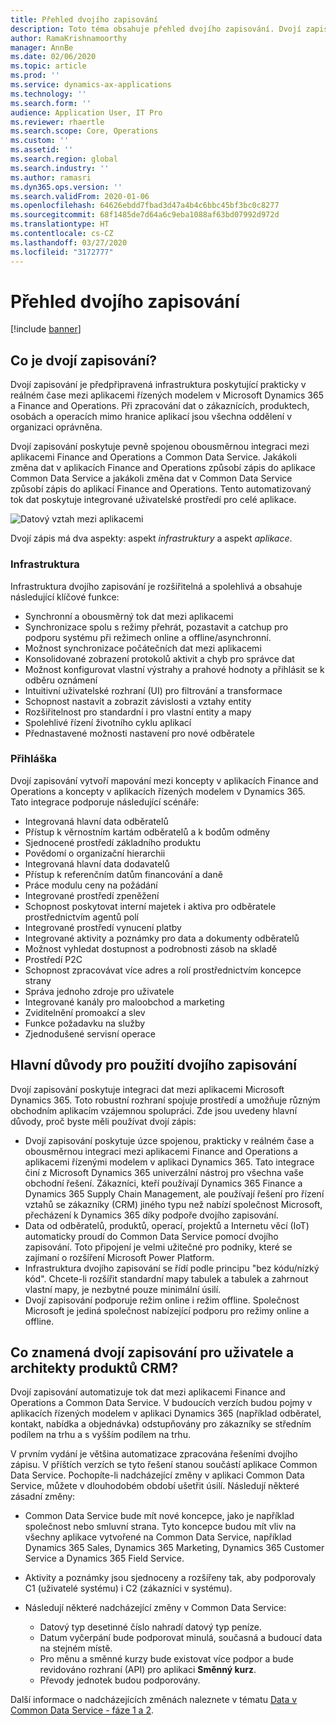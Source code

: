 ```yaml
---
title: Přehled dvojího zapisování
description: Toto téma obsahuje přehled dvojího zapisování. Dvojí zapisování je infrastruktura poskytující prakticky v reálném čase mezi aplikacemi řízených modelem Microsoft Dynamics 365 a Finance and Operations.
author: RamaKrishnamoorthy
manager: AnnBe
ms.date: 02/06/2020
ms.topic: article
ms.prod: ''
ms.service: dynamics-ax-applications
ms.technology: ''
ms.search.form: ''
audience: Application User, IT Pro
ms.reviewer: rhaertle
ms.search.scope: Core, Operations
ms.custom: ''
ms.assetid: ''
ms.search.region: global
ms.search.industry: ''
ms.author: ramasri
ms.dyn365.ops.version: ''
ms.search.validFrom: 2020-01-06
ms.openlocfilehash: 64626ebdd7fbad3d47a4b4c6bbc45bf3bc0c8277
ms.sourcegitcommit: 68f1485de7d64a6c9eba1088af63bd07992d972d
ms.translationtype: HT
ms.contentlocale: cs-CZ
ms.lasthandoff: 03/27/2020
ms.locfileid: "3172777"
---
```

# <a name="dual-write-overview"></a>Přehled dvojího zapisování

[!include [banner](../../includes/banner.md)]



## <a name="what-is-dual-write"></a>Co je dvojí zapisování?

Dvojí zapisování je předpřipravená infrastruktura poskytující prakticky v reálném čase mezi aplikacemi řízených modelem v Microsoft Dynamics 365 a Finance and Operations. Při zpracování dat o zákaznících, produktech, osobách a operacích mimo hranice aplikací jsou všechna oddělení v organizaci oprávněna.

Dvojí zapisování poskytuje pevně spojenou obousměrnou integraci mezi aplikacemi Finance and Operations a Common Data Service. Jakákoli změna dat v aplikacích Finance and Operations způsobí zápis do aplikace Common Data Service a jakákoli změna dat v Common Data Service způsobí zápis do aplikací Finance and Operations. Tento automatizovaný tok dat poskytuje integrované uživatelské prostředí pro celé aplikace.

![Datový vztah mezi aplikacemi](media/dual-write-overview.jpg)

Dvojí zápis má dva aspekty: aspekt *infrastruktury* a aspekt *aplikace*.

### <a name="infrastructure"></a>Infrastruktura

Infrastruktura dvojího zapisování je rozšiřitelná a spolehlivá a obsahuje následující klíčové funkce:

+ Synchronní a obousměrný tok dat mezi aplikacemi
+ Synchronizace spolu s režimy přehrát, pozastavit a catchup pro podporu systému při režimech online a offline/asynchronní.
+ Možnost synchronizace počátečních dat mezi aplikacemi
+ Konsolidované zobrazení protokolů aktivit a chyb pro správce dat
+ Možnost konfigurovat vlastní výstrahy a prahové hodnoty a přihlásit se k odběru oznámení
+ Intuitivní uživatelské rozhraní (UI) pro filtrování a transformace
+ Schopnost nastavit a zobrazit závislosti a vztahy entity
+ Rozšiřitelnost pro standardní i pro vlastní entity a mapy
+ Spolehlivé řízení životního cyklu aplikací
+ Přednastavené možnosti nastavení pro nové odběratele

### <a name="application"></a>Přihláška

Dvojí zapisování vytvoří mapování mezi koncepty v aplikacích Finance and Operations a koncepty v aplikacích řízených modelem v Dynamics 365. Tato integrace podporuje následující scénáře:

+ Integrovaná hlavní data odběratelů
+ Přístup k věrnostním kartám odběratelů a k bodům odměny
+ Sjednocené prostředí základního produktu
+ Povědomí o organizační hierarchii
+ Integrovaná hlavní data dodavatelů
+ Přístup k referenčním datům financování a daně
+ Práce modulu ceny na požádání
+ Integrované prostředí zpeněžení
+ Schopnost poskytovat interní majetek i aktiva pro odběratele prostřednictvím agentů polí
+ Integrované prostředí vynucení platby
+ Integrované aktivity a poznámky pro data a dokumenty odběratelů
+ Možnost vyhledat dostupnost a podrobnosti zásob na skladě
+ Prostředí P2C
+ Schopnost zpracovávat více adres a rolí prostřednictvím koncepce strany
+ Správa jednoho zdroje pro uživatele
+ Integrované kanály pro maloobchod a marketing
+ Zviditelnění promoakcí a slev
+ Funkce požadavku na služby
+ Zjednodušené servisní operace

## <a name="top-reasons-to-use-dual-write"></a>Hlavní důvody pro použití dvojího zapisování

Dvojí zapisování poskytuje integraci dat mezi aplikacemi Microsoft Dynamics 365. Toto robustní rozhraní spojuje prostředí a umožňuje různým obchodním aplikacím vzájemnou spolupráci. Zde jsou uvedeny hlavní důvody, proč byste měli používat dvojí zápis:

+ Dvojí zapisování poskytuje úzce spojenou, prakticky v reálném čase a obousměrnou integraci mezi aplikacemi Finance and Operations a aplikacemi řízenými modelem v aplikaci Dynamics 365. Tato integrace činí z Microsoft Dynamics 365 univerzální nástroj pro všechna vaše obchodní řešení. Zákazníci, kteří používají Dynamics 365 Finance a Dynamics 365 Supply Chain Management, ale používají řešení pro řízení vztahů se zákazníky (CRM) jiného typu než nabízí společnost Microsoft, přecházení k Dynamics 365 díky podpoře dvojího zapisování.
+ Data od odběratelů, produktů, operací, projektů a Internetu věcí (IoT) automaticky proudí do Common Data Service pomocí dvojího zapisování. Toto připojení je velmi užitečné pro podniky, které se zajímaní o rozšíření Microsoft Power Platform.
+ Infrastruktura dvojího zapisování se řídí podle principu "bez kódu/nízký kód". Chcete-li rozšířit standardní mapy tabulek a tabulek a zahrnout vlastní mapy, je nezbytné pouze minimální úsilí.
+ Dvojí zapisování podporuje režim online i režim offline. Společnost Microsoft je jediná společnost nabízející podporu pro režimy online a offline.

## <a name="what-does-dual-write-mean-for-users-and-architects-of-crm-products"></a>Co znamená dvojí zapisování pro uživatele a architekty produktů CRM?

Dvojí zapisování automatizuje tok dat mezi aplikacemi Finance and Operations a Common Data Service. V budoucích verzích budou pojmy v aplikacích řízených modelem v aplikaci Dynamics 365 (například odběratel, kontakt, nabídka a objednávka) odstupňovány pro zákazníky se středním podílem na trhu a s vyšším podílem na trhu.

V prvním vydání je většina automatizace zpracována řešeními dvojího zápisu. V příštích verzích se tyto řešení stanou součástí aplikace Common Data Service. Pochopíte-li nadcházející změny v aplikaci Common Data Service, můžete v dlouhodobém období ušetřit úsilí. Následují některé zásadní změny:

+ Common Data Service bude mít nové koncepce, jako je například společnost nebo smluvní strana. Tyto koncepce budou mít vliv na všechny aplikace vytvořené na Common Data Service, například Dynamics 365 Sales, Dynamics 365 Marketing, Dynamics 365 Customer Service a Dynamics 365 Field Service.
+ Aktivity a poznámky jsou sjednoceny a rozšířeny tak, aby podporovaly C1 (uživatelé systému) i C2 (zákazníci v systému).
+ Následují některé nadcházející změny v Common Data Service:

    - Datový typ desetinné číslo nahradí datový typ peníze.
    - Datum vyčerpání bude podporovat minulá, současná a budoucí data na stejném místě.
    - Pro měnu a směnné kurzy bude existovat více podpor a bude revidováno rozhraní (API) pro aplikaci **Směnný kurz**.
    - Převody jednotek budou podporovány.

Další informace o nadcházejících změnách naleznete v tématu [Data v Common Data Service - fáze 1 a 2](https://docs.microsoft.com/dynamics365-release-plan/2019wave2/finance-operations-crossapp-capabilities/data-common-data-service-phase-1).
